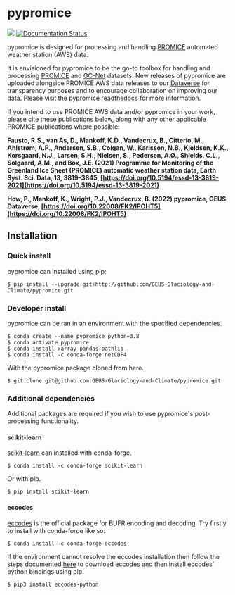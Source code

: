 # pypromice
[![](<https://img.shields.io/badge/Dataverse DOI-10.22008/FK2/IPOHT5-orange>)](https://www.doi.org/10.22008/FK2/IPOHT5) [![Documentation Status](https://readthedocs.org/projects/pypromice/badge/?version=latest)](https://pypromice.readthedocs.io/en/latest/?badge=latest)
 
pypromice is designed for processing and handling [PROMICE](https://promice.dk) automated weather station (AWS) data.

It is envisioned for pypromice to be the go-to toolbox for handling and processing [PROMICE](https://promice.dk) and [GC-Net](http://cires1.colorado.edu/steffen/gcnet/) datasets. New releases of pypromice are uploaded alongside PROMICE AWS data releases to our [Dataverse](https://dataverse.geus.dk/dataverse/PROMICE) for transparency purposes and to encourage collaboration on improving our data. Please visit the pypromice [readthedocs](https://pypromice.readthedocs.io/en/latest/?badge=latest) for more information. 

If you intend to use PROMICE AWS data and/or pypromice in your work, please cite these publications below, along with any other applicable PROMICE publications where possible:

**Fausto, R.S., van As, D., Mankoff, K.D., Vandecrux, B., Citterio, M., Ahlstrøm, A.P., Andersen, S.B., Colgan, W., Karlsson, N.B., Kjeldsen, K.K., Korsgaard, N.J., Larsen, S.H., Nielsen, S., Pedersen, A.Ø., Shields, C.L., Solgaard, A.M., and Box, J.E. (2021) Programme for Monitoring of the Greenland Ice Sheet (PROMICE) automatic weather station data, Earth Syst. Sci. Data, 13, 3819–3845, [https://doi.org/10.5194/essd-13-3819-2021](https://doi.org/10.5194/essd-13-3819-2021)**

**How, P., Mankoff, K., Wright, P.J., Vandecrux, B. (2022) pypromice, GEUS Dataverse,  [https://doi.org/10.22008/FK2/IPOHT5](https://doi.org/10.22008/FK2/IPOHT5)** 


## Installation

### Quick install

pypromice can installed using pip:

```
$ pip install --upgrade git+http://github.com/GEUS-Glaciology-and-Climate/pypromice.git
```

### Developer install
	
pypromice can be ran in an environment with the specified dependencies.

```
$ conda create --name pypromice python=3.8
$ conda activate pypromice
$ conda install xarray pandas pathlib
$ conda install -c conda-forge netCDF4
```

With the pypromice package cloned from here.

```
$ git clone git@github.com:GEUS-Glaciology-and-Climate/pypromice.git
```

### Additional dependencies

Additional packages are required if you wish to use pypromice's post-processing functionality. 


#### scikit-learn

[scikit-learn](https://scikit-learn.org/stable/) can installed with conda-forge.

```
$ conda install -c conda-forge scikit-learn
```

Or with pip. 

```
$ pip install scikit-learn 
```

#### eccodes

[eccodes](https://confluence.ecmwf.int/display/ECC/ecCodes+installation) is the official package for BUFR encoding and decoding. Try firstly to install with conda-forge like so:

```
$ conda install -c conda-forge eccodes
```

If the environment cannot resolve the eccodes installation then follow the steps documented [here](https://gist.github.com/MHBalsmeier/a01ad4e07ecf467c90fad2ac7719844a) to download eccodes and then install eccodes' python bindings using pip.

```
$ pip3 install eccodes-python
```